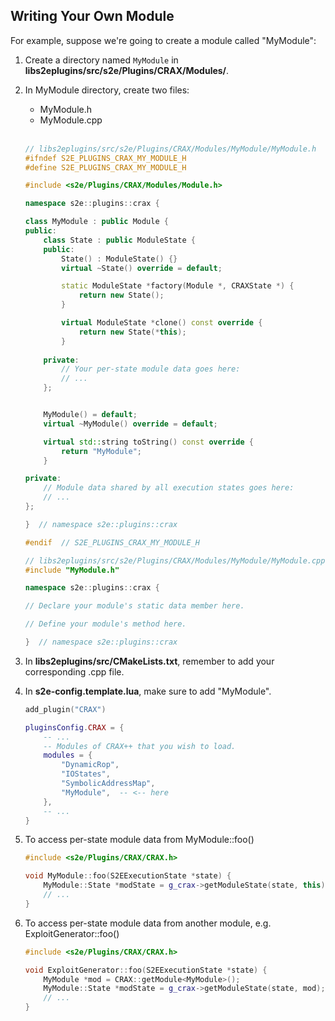 ## Writing Your Own Module

For example, suppose we're going to create a module called "MyModule":

1. Create a directory named `MyModule` in **libs2eplugins/src/s2e/Plugins/CRAX/Modules/**.

2. In MyModule directory, create two files:
   * MyModule.h
   * MyModule.cpp

   <br>

   ```cpp
   // libs2eplugins/src/s2e/Plugins/CRAX/Modules/MyModule/MyModule.h
   #ifndef S2E_PLUGINS_CRAX_MY_MODULE_H
   #define S2E_PLUGINS_CRAX_MY_MODULE_H

   #include <s2e/Plugins/CRAX/Modules/Module.h>

   namespace s2e::plugins::crax {
   
   class MyModule : public Module {
   public:
       class State : public ModuleState {
       public:
           State() : ModuleState() {}
           virtual ~State() override = default;

           static ModuleState *factory(Module *, CRAXState *) {
               return new State();
           }

           virtual ModuleState *clone() const override {
               return new State(*this);
           }
           
       private:
           // Your per-state module data goes here:
           // ...
       };


       MyModule() = default;
       virtual ~MyModule() override = default;

       virtual std::string toString() const override {
           return "MyModule";
       }

   private:
       // Module data shared by all execution states goes here:
       // ...
   };

   }  // namespace s2e::plugins::crax

   #endif  // S2E_PLUGINS_CRAX_MY_MODULE_H
   ```

   ```cpp
   // libs2eplugins/src/s2e/Plugins/CRAX/Modules/MyModule/MyModule.cpp
   #include "MyModule.h"

   namespace s2e::plugins::crax {

   // Declare your module's static data member here.

   // Define your module's method here.

   }  // namespace s2e::plugins::crax
   ```

2. In **libs2eplugins/src/CMakeLists.txt**, remember to add your corresponding .cpp file.

3. In **s2e-config.template.lua**, make sure to add "MyModule".

   ```lua
   add_plugin("CRAX")

   pluginsConfig.CRAX = {
       -- ...
       -- Modules of CRAX++ that you wish to load.
       modules = {
           "DynamicRop",
           "IOStates",
           "SymbolicAddressMap",
           "MyModule",  -- <-- here
       },
       -- ...
   }
   ```

4. To access per-state module data from MyModule::foo()

   ```cpp
   #include <s2e/Plugins/CRAX/CRAX.h>
   
   void MyModule::foo(S2EExecutionState *state) {
       MyModule::State *modState = g_crax->getModuleState(state, this);
       // ...
   }
   ```

5. To access per-state module data from another module, e.g. ExploitGenerator::foo()

   ```cpp
   #include <s2e/Plugins/CRAX/CRAX.h>
   
   void ExploitGenerator::foo(S2EExecutionState *state) {
       MyModule *mod = CRAX::getModule<MyModule>();
       MyModule::State *modState = g_crax->getModuleState(state, mod);
       // ...
   }
   ```
